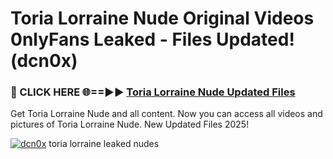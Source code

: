 # Toria Lorraine Nude Original Videos 0nlyFans Leaked - Files Updated! (dcn0x)

<h3>🔴 CLICK HERE 🌐==►► <a href="https://tinyurl.com/yrmya6cz" rel="nofollow">Toria Lorraine Nude Updated Files</a></h3>

Get Toria Lorraine Nude and all content. Now you can access all videos and pictures of Toria Lorraine Nude. New Updated Files 2025!

[![dcn0x](https://i.imgur.com/FMdXYCs.gif)](https://tinyurl.com/yrmya6cz)
toria lorraine leaked nudes